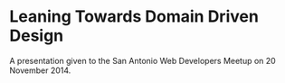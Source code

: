 # Leaning Towards Domain Driven Design

A presentation given to the San Antonio Web Developers Meetup on 20 November 2014.
